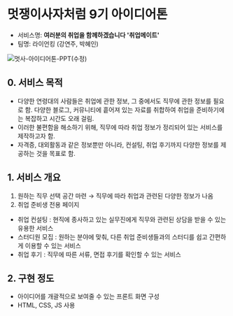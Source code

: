 # 멋쟁이사자처럼 9기 아이디어톤

- 서비스명: **여러분의 취업을 함께하겠습니다 '취업메이트'**
- 팀명: 라이언킹 (강연주, 박혜인)


![멋사-아이디어톤-PPT(수정)](https://user-images.githubusercontent.com/81239567/174287835-63a9e58c-f6d6-4641-a300-09d7e6cf821f.JPG)

## 0. 서비스 목적
- 다양한 연령대의 사람들은 취업에 관한 정보, 그 중에서도 직무에 관한 정보를 필요로 함. 다양한 블로그, 커뮤니티에 흩어져 있는 자료를 취합하여 취업을 준비하기에는 복잡하고 시간도 오래 걸림.
- 이러한 불편함을 해소하기 위해, 직무에 따라 취업 정보가 정리되어 있는 서비스를 제작하고자 함.
- 자격증, 대외활동과 같은 정보뿐만 아니라, 컨설팅, 취업 후기까지 다양한 정보를 제공하는 것을 목표로 함.

## 1. 서비스 개요
1. 원하는 직무 선택 공간 마련 → 직무에 따라 취업과 관련된 다양한 정보가 나옴
2. 취업 준비생 전용 페이지
 - 취업 컨설팅 : 현직에 종사하고 있는 실무진에게 직무와 관련된 상담을 받을 수 있는 유용한 서비스
 - 스터디원 모집 : 원하는 분야에 맞춰, 다른 취업 준비생들과의 스터디를 쉽고 간편하게 이용할 수 있는 서비스
 - 취업 후기 : 직무에 따른 서류, 면접 후기를 확인할 수 있는 서비스

## 2. 구현 정도
- 아이디어를 개괄적으로 보여줄 수 있는 프론트 화면 구성
- HTML, CSS, JS 사용
